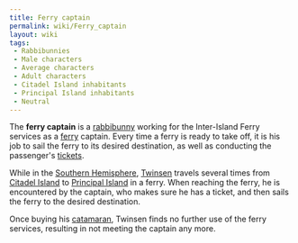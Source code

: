 ```yaml
---
title: Ferry captain
permalink: wiki/Ferry_captain
layout: wiki
tags:
 - Rabbibunnies
 - Male characters
 - Average characters
 - Adult characters
 - Citadel Island inhabitants
 - Principal Island inhabitants
 - Neutral
---
```


The **ferry captain** is a [rabbibunny](rabbibunny "wikilink") working
for the Inter-Island Ferry services as a [ferry](ferry "wikilink")
captain. Every time a ferry is ready to take off, it is his job to sail
the ferry to its desired destination, as well as conducting the
passenger's [tickets](Ferry_ticket "wikilink").

While in the [Southern Hemisphere](Southern_Hemisphere "wikilink"),
[Twinsen](Twinsen "wikilink") travels several times from [Citadel
Island](Citadel_Island "wikilink") to [Principal
Island](Principal_Island "wikilink") in a ferry. When reaching the
ferry, he is encountered by the captain, who makes sure he has a ticket,
and then sails the ferry to the desired destination.

Once buying his [catamaran](catamaran "wikilink"), Twinsen finds no
further use of the ferry services, resulting in not meeting the captain
any more.
